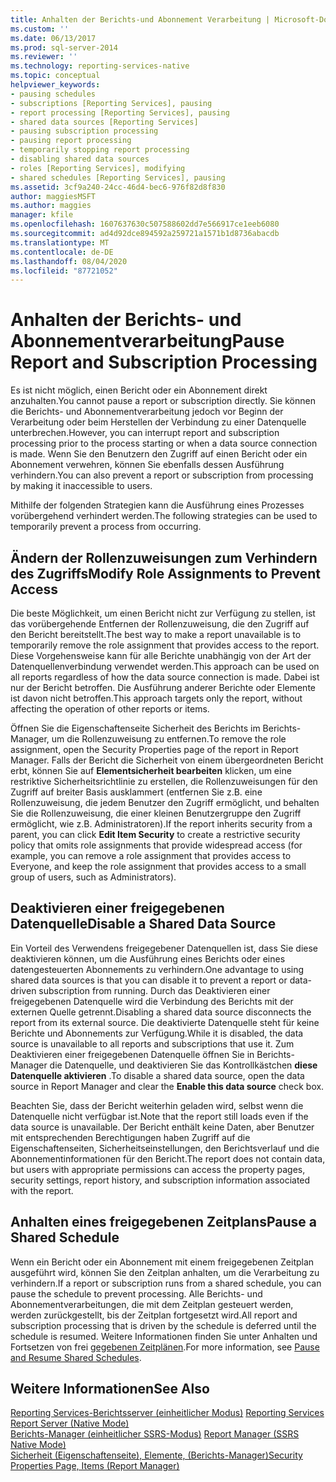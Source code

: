 ```yaml
---
title: Anhalten der Berichts-und Abonnement Verarbeitung | Microsoft-Dokumentation
ms.custom: ''
ms.date: 06/13/2017
ms.prod: sql-server-2014
ms.reviewer: ''
ms.technology: reporting-services-native
ms.topic: conceptual
helpviewer_keywords:
- pausing schedules
- subscriptions [Reporting Services], pausing
- report processing [Reporting Services], pausing
- shared data sources [Reporting Services]
- pausing subscription processing
- pausing report processing
- temporarily stopping report processing
- disabling shared data sources
- roles [Reporting Services], modifying
- shared schedules [Reporting Services], pausing
ms.assetid: 3cf9a240-24cc-46d4-bec6-976f82d8f830
author: maggiesMSFT
ms.author: maggies
manager: kfile
ms.openlocfilehash: 1607637630c507588602dd7e566917ce1eeb6080
ms.sourcegitcommit: ad4d92dce894592a259721a1571b1d8736abacdb
ms.translationtype: MT
ms.contentlocale: de-DE
ms.lasthandoff: 08/04/2020
ms.locfileid: "87721052"
---
```

# <a name="pause-report-and-subscription-processing"></a><span data-ttu-id="2e4ed-102">Anhalten der Berichts- und Abonnementverarbeitung</span><span class="sxs-lookup"><span data-stu-id="2e4ed-102">Pause Report and Subscription Processing</span></span>
  <span data-ttu-id="2e4ed-103">Es ist nicht möglich, einen Bericht oder ein Abonnement direkt anzuhalten.</span><span class="sxs-lookup"><span data-stu-id="2e4ed-103">You cannot pause a report or subscription directly.</span></span> <span data-ttu-id="2e4ed-104">Sie können die Berichts- und Abonnementverarbeitung jedoch vor Beginn der Verarbeitung oder beim Herstellen der Verbindung zu einer Datenquelle unterbrechen.</span><span class="sxs-lookup"><span data-stu-id="2e4ed-104">However, you can interrupt report and subscription processing prior to the process starting or when a data source connection is made.</span></span> <span data-ttu-id="2e4ed-105">Wenn Sie den Benutzern den Zugriff auf einen Bericht oder ein Abonnement verwehren, können Sie ebenfalls dessen Ausführung verhindern.</span><span class="sxs-lookup"><span data-stu-id="2e4ed-105">You can also prevent a report or subscription from processing by making it inaccessible to users.</span></span>  
  
 <span data-ttu-id="2e4ed-106">Mithilfe der folgenden Strategien kann die Ausführung eines Prozesses vorübergehend verhindert werden.</span><span class="sxs-lookup"><span data-stu-id="2e4ed-106">The following strategies can be used to temporarily prevent a process from occurring.</span></span>  
  
## <a name="modify-role-assignments-to-prevent-access"></a><span data-ttu-id="2e4ed-107">Ändern der Rollenzuweisungen zum Verhindern des Zugriffs</span><span class="sxs-lookup"><span data-stu-id="2e4ed-107">Modify Role Assignments to Prevent Access</span></span>  
 <span data-ttu-id="2e4ed-108">Die beste Möglichkeit, um einen Bericht nicht zur Verfügung zu stellen, ist das vorübergehende Entfernen der Rollenzuweisung, die den Zugriff auf den Bericht bereitstellt.</span><span class="sxs-lookup"><span data-stu-id="2e4ed-108">The best way to make a report unavailable is to temporarily remove the role assignment that provides access to the report.</span></span> <span data-ttu-id="2e4ed-109">Diese Vorgehensweise kann für alle Berichte unabhängig von der Art der Datenquellenverbindung verwendet werden.</span><span class="sxs-lookup"><span data-stu-id="2e4ed-109">This approach can be used on all reports regardless of how the data source connection is made.</span></span> <span data-ttu-id="2e4ed-110">Dabei ist nur der Bericht betroffen. Die Ausführung anderer Berichte oder Elemente ist davon nicht betroffen.</span><span class="sxs-lookup"><span data-stu-id="2e4ed-110">This approach targets only the report, without affecting the operation of other reports or items.</span></span>  
  
 <span data-ttu-id="2e4ed-111">Öffnen Sie die Eigenschaftenseite Sicherheit des Berichts im Berichts-Manager, um die Rollenzuweisung zu entfernen.</span><span class="sxs-lookup"><span data-stu-id="2e4ed-111">To remove the role assignment, open the Security Properties page of the report in Report Manager.</span></span> <span data-ttu-id="2e4ed-112">Falls der Bericht die Sicherheit von einem übergeordneten Bericht erbt, können Sie auf **Elementsicherheit bearbeiten** klicken, um eine restriktive Sicherheitsrichtlinie zu erstellen, die Rollenzuweisungen für den Zugriff auf breiter Basis ausklammert (entfernen Sie z.B. eine Rollenzuweisung, die jedem Benutzer den Zugriff ermöglicht, und behalten Sie die Rollenzuweisung, die einer kleinen Benutzergruppe den Zugriff ermöglicht, wie z.B. Administratoren).</span><span class="sxs-lookup"><span data-stu-id="2e4ed-112">If the report inherits security from a parent, you can click **Edit Item Security** to create a restrictive security policy that omits role assignments that provide widespread access (for example, you can remove a role assignment that provides access to Everyone, and keep the role assignment that provides access to a small group of users, such as Administrators).</span></span>  
  
## <a name="disable-a-shared-data-source"></a><span data-ttu-id="2e4ed-113">Deaktivieren einer freigegebenen Datenquelle</span><span class="sxs-lookup"><span data-stu-id="2e4ed-113">Disable a Shared Data Source</span></span>  
 <span data-ttu-id="2e4ed-114">Ein Vorteil des Verwendens freigegebener Datenquellen ist, dass Sie diese deaktivieren können, um die Ausführung eines Berichts oder eines datengesteuerten Abonnements zu verhindern.</span><span class="sxs-lookup"><span data-stu-id="2e4ed-114">One advantage to using shared data sources is that you can disable it to prevent a report or data-driven subscription from running.</span></span> <span data-ttu-id="2e4ed-115">Durch das Deaktivieren einer freigegebenen Datenquelle wird die Verbindung des Berichts mit der externen Quelle getrennt.</span><span class="sxs-lookup"><span data-stu-id="2e4ed-115">Disabling a shared data source disconnects the report from its external source.</span></span> <span data-ttu-id="2e4ed-116">Die deaktivierte Datenquelle steht für keine Berichte und Abonnements zur Verfügung.</span><span class="sxs-lookup"><span data-stu-id="2e4ed-116">While it is disabled, the data source is unavailable to all reports and subscriptions that use it.</span></span> <span data-ttu-id="2e4ed-117">Zum Deaktivieren einer freigegebenen Datenquelle öffnen Sie in Berichts-Manager die Datenquelle, und deaktivieren Sie das Kontrollkästchen **diese Datenquelle aktivieren** .</span><span class="sxs-lookup"><span data-stu-id="2e4ed-117">To disable a shared data source, open the data source in Report Manager and clear the **Enable this data source** check box.</span></span>  
  
 <span data-ttu-id="2e4ed-118">Beachten Sie, dass der Bericht weiterhin geladen wird, selbst wenn die Datenquelle nicht verfügbar ist.</span><span class="sxs-lookup"><span data-stu-id="2e4ed-118">Note that the report still loads even if the data source is unavailable.</span></span> <span data-ttu-id="2e4ed-119">Der Bericht enthält keine Daten, aber Benutzer mit entsprechenden Berechtigungen haben Zugriff auf die Eigenschaftenseiten, Sicherheitseinstellungen, den Berichtsverlauf und die Abonnementinformationen für den Bericht.</span><span class="sxs-lookup"><span data-stu-id="2e4ed-119">The report does not contain data, but users with appropriate permissions can access the property pages, security settings, report history, and subscription information associated with the report.</span></span>  
  
## <a name="pause-a-shared-schedule"></a><span data-ttu-id="2e4ed-120">Anhalten eines freigegebenen Zeitplans</span><span class="sxs-lookup"><span data-stu-id="2e4ed-120">Pause a Shared Schedule</span></span>  
 <span data-ttu-id="2e4ed-121">Wenn ein Bericht oder ein Abonnement mit einem freigegebenen Zeitplan ausgeführt wird, können Sie den Zeitplan anhalten, um die Verarbeitung zu verhindern.</span><span class="sxs-lookup"><span data-stu-id="2e4ed-121">If a report or subscription runs from a shared schedule, you can pause the schedule to prevent processing.</span></span> <span data-ttu-id="2e4ed-122">Alle Berichts- und Abonnementverarbeitungen, die mit dem Zeitplan gesteuert werden, werden zurückgestellt, bis der Zeitplan fortgesetzt wird.</span><span class="sxs-lookup"><span data-stu-id="2e4ed-122">All report and subscription processing that is driven by the schedule is deferred until the schedule is resumed.</span></span> <span data-ttu-id="2e4ed-123">Weitere Informationen finden Sie unter Anhalten und Fortsetzen von frei [gegebenen Zeitplänen](schedules.md).</span><span class="sxs-lookup"><span data-stu-id="2e4ed-123">For more information, see [Pause and Resume Shared Schedules](schedules.md).</span></span>  
  
## <a name="see-also"></a><span data-ttu-id="2e4ed-124">Weitere Informationen</span><span class="sxs-lookup"><span data-stu-id="2e4ed-124">See Also</span></span>  
 <span data-ttu-id="2e4ed-125">[Reporting Services-Berichtsserver &#40;einheitlicher Modus&#41;](../report-server/reporting-services-report-server-native-mode.md) </span><span class="sxs-lookup"><span data-stu-id="2e4ed-125">[Reporting Services Report Server &#40;Native Mode&#41;](../report-server/reporting-services-report-server-native-mode.md) </span></span>  
 <span data-ttu-id="2e4ed-126">[Berichts-Manager &#40;einheitlicher SSRS-Modus&#41;](../report-manager-ssrs-native-mode.md) </span><span class="sxs-lookup"><span data-stu-id="2e4ed-126">[Report Manager  &#40;SSRS Native Mode&#41;](../report-manager-ssrs-native-mode.md) </span></span>  
 [<span data-ttu-id="2e4ed-127">Sicherheit (Eigenschaftenseite), Elemente, (Berichts-Manager)</span><span class="sxs-lookup"><span data-stu-id="2e4ed-127">Security Properties Page, Items &#40;Report Manager&#41;</span></span>](../security-properties-page-items-report-manager.md)  
  
  
